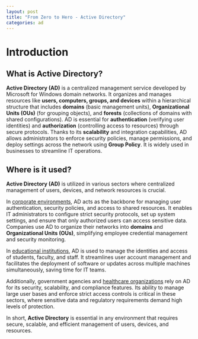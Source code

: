 ```yaml
---
layout: post  
title: "From Zero to Hero - Active Directory"  
categories: ad 
---
```


# Introduction

## What is Active Directory?

**Active Directory (AD)** is a centralized management service developed by Microsoft for Windows domain networks. It organizes and manages resources like **users, computers, groups, and devices** within a hierarchical structure that includes **domains** (basic management units), **Organizational Units (OUs)** (for grouping objects), and **forests** (collections of domains with shared configurations). AD is essential for **authentication** (verifying user identities) and **authorization** (controlling access to resources) through secure protocols. Thanks to its **scalability** and integration capabilities, AD allows administrators to enforce security policies, manage permissions, and deploy settings across the network using **Group Policy**. It is widely used in businesses to streamline IT operations.

## Where is it used?

**Active Directory (AD)** is utilized in various sectors where centralized management of users, devices, and network resources is crucial.

In [corporate environments](https://learn.microsoft.com/en-us/windows-server/identity/ad-ds/get-started/virtual-dc/active-directory-domain-services-overview), AD acts as the backbone for managing user authentication, security policies, and access to shared resources. It enables IT administrators to configure strict security protocols, set up system settings, and ensure that only authorized users can access sensitive data. Companies use AD to organize their networks into **domains** and **Organizational Units (OUs)**, simplifying employee credential management and security monitoring.

In [educational institutions](https://www.onlc.com/blog/what-is-active-directory-who-uses-it-why-you-should-learn-it-onlc/), AD is used to manage the identities and access of students, faculty, and staff. It streamlines user account management and facilitates the deployment of software or updates across multiple machines simultaneously, saving time for IT teams.

Additionally, government agencies and [healthcare organizations](https://www.manageengine.com/products/ad-manager/sem/windows-active-directory-management-tool.html?camid=470414399&adgid=1310618973044574&kwd=active%20directory%20management&matchtype=p&adid=&network=o&adposition=&loc=37834&placement=&target=&searchquery=the-importance-of-active-directory-in-healthcare&msclkid=c80a14d1e117115d5da673ee95aaa7b6) rely on AD for its security, scalability, and compliance features. Its ability to manage large user bases and enforce strict access controls is critical in these sectors, where sensitive data and regulatory requirements demand high levels of protection.

In short, **Active Directory** is essential in any environment that requires secure, scalable, and efficient management of users, devices, and resources.
